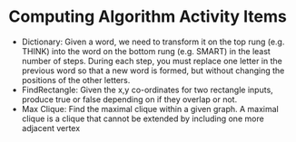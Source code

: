 # Computing Algorithm Activity Items

* Dictionary: Given a word, we need to transform it on the top rung (e.g. THINK) into the word on the bottom rung (e.g. SMART) in the least number of steps. During each step, you must replace one letter in the previous word so that a new word is formed, but without changing the positions of the other letters.
* FindRectangle: Given the x,y co-ordinates for two rectangle inputs, produce true or false depending on if they overlap or not.
* Max Clique: Find the maximal clique within a given graph. A maximal clique is a clique that cannot be extended by including one more adjacent vertex
